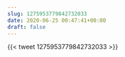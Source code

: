 ```yaml
---
slug: 1275953779842732033
date: 2020-06-25 00:47:41+00:00
draft: false
---
```


{{< tweet 1275953779842732033 >}}
